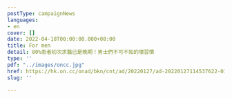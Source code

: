 ```yaml
---
postType: campaignNews
languages:
- en
cover: []
date: 2022-04-18T00:00:00.000+08:00
title: For men
detail: 80%患者初次求醫已是晚期！男士們不可不知的壞習慣
type: ''
pdf: "../images/oncc.jpg"
href: https://hk.on.cc/onad/bkn/cnt/ad/20220127/ad-20220127114537622-0127_21011_001.html
slug: ''

---
```

